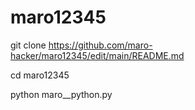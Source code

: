 # maro12345

git clone https://github.com/maro-hacker/maro12345/edit/main/README.md

cd maro12345

python maro__python.py
